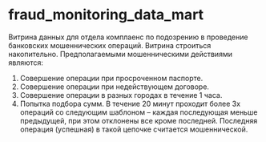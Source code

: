 # fraud_monitoring_data_mart
 Витрина данных для отдела комплаенс по подозрению в проведение банковских мошеннических операций. Витрина строиться накопительно.
 Предполагаемыми мошенническими действиями являются: 
1) Совершение операции при просроченном паспорте.
2) Совершение операции при недействующем договоре.
3) Совершение операции в разных городах в течение 1 часа.
4) Попытка подбора сумм. В течение 20 минут проходит более 3х операций со следующим 
шаблоном – каждая последующая меньше предыдущей, при этом отклонены все кроме 
последней. Последняя операция (успешная) в такой цепочке считается мошеннической.
